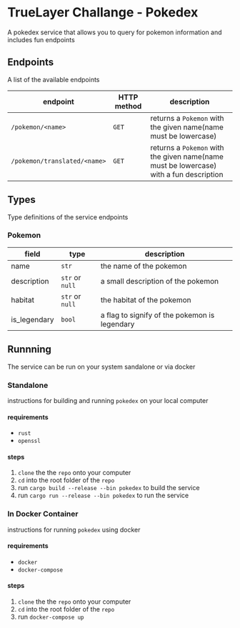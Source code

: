 # TrueLayer Challange - Pokedex

A pokedex service that allows you to query for pokemon information and includes fun endpoints

## Endpoints

A list of the available endpoints

| endpoint                     | HTTP method |                        description                                                     |
|------------------------------|-------------|----------------------------------------------------------------------------------------|
| `/pokemon/<name>`            | `GET`       | returns a `Pokemon` with the given name(name must be lowercase)                        |
| `/pokemon/translated/<name>` | `GET`       | returns a `Pokemon` with the given name(name must be lowercase) with a fun description |


## Types

Type definitions of the service endpoints

### Pokemon

| field        | type            |                 description                   |
|--------------|-----------------|-----------------------------------------------|
| name         | `str`           | the name of the pokemon                       |
| description  | `str` or `null` | a small description of the pokemon            |
| habitat      | `str` or `null` | the habitat of the pokemon                    |
| is_legendary | `bool`          | a flag to signify of the pokemon is legendary |


## Runnning  

The service can be run on your system sandalone or via docker

### Standalone 

instructions for building and running `pokedex` on your local computer

#### requirements

- `rust`
- `openssl`

#### steps
1. `clone` the the `repo` onto your computer
1. `cd` into the root folder of the `repo`
1. run `cargo build --release --bin pokedex` to build the service
1. run `cargo run --release --bin pokedex` to run the service 

### In Docker Container

instructions for running `pokedex` using docker

#### requirements

- `docker`
- `docker-compose`

#### steps

1. `clone` the the `repo` onto your computer
1. `cd` into the root folder of the `repo`
1. run `docker-compose up`